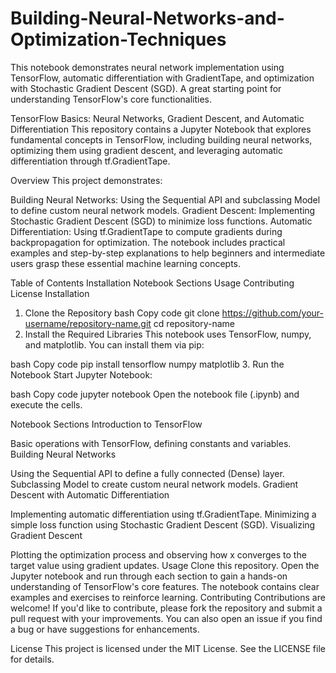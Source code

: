 # Building-Neural-Networks-and-Optimization-Techniques
This notebook demonstrates neural network implementation using TensorFlow, automatic differentiation with GradientTape, and optimization with Stochastic Gradient Descent (SGD). A great starting point for understanding TensorFlow's core functionalities.

TensorFlow Basics: Neural Networks, Gradient Descent, and Automatic Differentiation
This repository contains a Jupyter Notebook that explores fundamental concepts in TensorFlow, including building neural networks, optimizing them using gradient descent, and leveraging automatic differentiation through tf.GradientTape.

Overview
This project demonstrates:

Building Neural Networks: Using the Sequential API and subclassing Model to define custom neural network models.
Gradient Descent: Implementing Stochastic Gradient Descent (SGD) to minimize loss functions.
Automatic Differentiation: Using tf.GradientTape to compute gradients during backpropagation for optimization.
The notebook includes practical examples and step-by-step explanations to help beginners and intermediate users grasp these essential machine learning concepts.

Table of Contents
Installation
Notebook Sections
Usage
Contributing
License
Installation
1. Clone the Repository
bash
Copy code
git clone https://github.com/your-username/repository-name.git
cd repository-name
2. Install the Required Libraries
This notebook uses TensorFlow, numpy, and matplotlib. You can install them via pip:

bash
Copy code
pip install tensorflow numpy matplotlib
3. Run the Notebook
Start Jupyter Notebook:

bash
Copy code
jupyter notebook
Open the notebook file (.ipynb) and execute the cells.

Notebook Sections
Introduction to TensorFlow

Basic operations with TensorFlow, defining constants and variables.
Building Neural Networks

Using the Sequential API to define a fully connected (Dense) layer.
Subclassing Model to create custom neural network models.
Gradient Descent with Automatic Differentiation

Implementing automatic differentiation using tf.GradientTape.
Minimizing a simple loss function using Stochastic Gradient Descent (SGD).
Visualizing Gradient Descent

Plotting the optimization process and observing how x converges to the target value using gradient updates.
Usage
Clone this repository.
Open the Jupyter notebook and run through each section to gain a hands-on understanding of TensorFlow's core features.
The notebook contains clear examples and exercises to reinforce learning.
Contributing
Contributions are welcome! If you'd like to contribute, please fork the repository and submit a pull request with your improvements. You can also open an issue if you find a bug or have suggestions for enhancements.

License
This project is licensed under the MIT License. See the LICENSE file for details.
